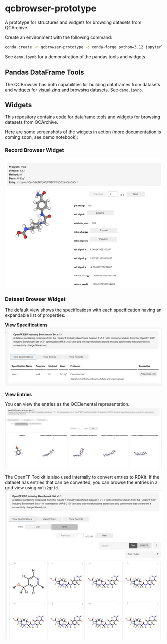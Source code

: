 # qcbrowser-prototype
A prototype for structures and widgets for browsing datasets from QCArchive.

Create an environment with the following command:
```bash
conda create -n qcbrowser-prototype -c conda-forge python=3.12 jupyterlab qcportal openff-toolkit mols2grid nglview
```

See `demo.ipynb` for a demonstration of the pandas tools and widgets.

## Pandas DataFrame Tools

The QCBrowser has both capabilities for building dataframes from datasets and widgets for visualizing and browsing datasets. See `demo.ipynb`.

## Widgets

This repository contains code for dataframe tools and widgets for browsing datasets from QCArchive. 

Here are some screenshots of the widgets in action (more documentation is coming soon, see demo notebook):

### Record Browser Widget
![images/record_browser.png](images/record_browser.png)

### Dataset Browser Widget
The default view shows the specificatiosn with each specification having an expandable list of properties.

**View Specifications**  
![images/dataset_browser.png](images/dataset_browser_1.png)

**View Entries**

You can view the entries as the QCElemental representation.
![images/dataset_browser_entries.png](images/qcmol_grid.png)

The OpenFF Toolkit is also used internally to convert entries to RDKit. If the dataset has entries that can be converted, you can browse the entries in a grid view using `mols2grid`.
![images/dataset_browser_rdkit.png](images/dataset_browser_entries_rdkit.png)
